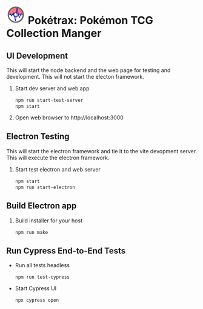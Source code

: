 # <img src="public/assests/poketrax.png" width="50" height="50"> Pokétrax: Pokémon TCG Collection Manger

## UI Development 
This will start the node backend and the web page for testing and development.  This will not start the electon framework.

1. Start dev server and web app
    ```
    npm run start-test-server
    npm start
    ```
2. Open web browser to http://localhost:3000

## Electron Testing
This will start the electron framework and tie it to the vite devopment server. This will execute the electron framework.

1. Start test electron and web server
   ```
   npm start
   npm run start-electron
   ```

## Build Electron app

1. Build installer for your host
   ```
   npm run make
   ```

## Run Cypress End-to-End Tests

* Run all tests headless
   ```
   npm run test-cypress
   ```
* Start Cypress UI
   ```
   npx cypress open
   ```   